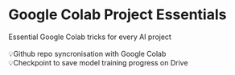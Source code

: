 <h1>Google Colab Project Essentials</h1> 
Essential Google Colab tricks for every AI project <br>
<br>
💡Github repo syncronisation with Google Colab <br>
💡Checkpoint to save model training progress on Drive <br>
